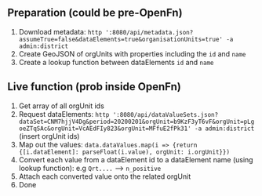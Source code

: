 ## Preparation (could be pre-OpenFn)

1. Download metadata: `http ':8080/api/metadata.json?assumeTrue=false&dataElements=true&organisationUnits=true' -a admin:district`
2. Create GeoJSON of orgUnits with properties including the `id` and `name`
3. Create a lookup function between dataElements `id` and `name`


## Live function (prob inside OpenFn)

1. Get array of all orgUnit ids
1. Request dataElements: `http ':8080/api/dataValueSets.json?dataSet=CNM7hjjV4Dg&period=20200201&orgUnit=b9KzF3yT6vF&orgUnit=pLgoeZTqSAc&orgUnit=VcAEdFIy823&orgUnit=MFfuE2fPk31' -a admin:district` (insert orgUnit ids)
1. Map out the values: `data.dataValues.map(i => {return {[i.dataElement]: parseFloat(i.value), orgUnit: i.orgUnit}})`
1. Convert each value from a dataElement id to a dataElement name (using lookup function): e.g `Qrt....` --> `n_positive`
1. Attach each converted value onto the related orgUnit
1. Done
